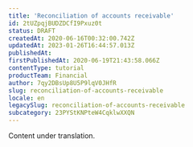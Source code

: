 ```yaml
---
title: 'Reconciliation of accounts receivable'
id: 2tUZpqjBUDZDCfI9Pxuz0t
status: DRAFT
createdAt: 2020-06-16T00:32:00.742Z
updatedAt: 2023-01-26T16:44:57.013Z
publishedAt: 
firstPublishedAt: 2020-06-19T21:43:58.066Z
contentType: tutorial
productTeam: Financial
author: 7qy2DBsUp8U5P9lqV0JHfR
slug: reconciliation-of-accounts-receivable
locale: en
legacySlug: reconciliation-of-accounts-receivable
subcategory: 23PYStKNPteW4CqklwXXQN
---
```


<div class="alert alert-warning" role="alert">Content under translation.</div>
